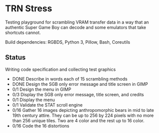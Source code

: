 TRN Stress
==========

Testing playground for scrambling VRAM transfer data in a way that
an authentic Super Game Boy can decode and some emulators that take
shortcuts cannot.

Build dependencies: RGBDS, Python 3, Pillow, Bash, Coreutils

Status
------

Writing code specification and collecting test graphics

- DONE Describe in words each of 15 scrambling methods
- DONE Design the SGB only error message and title screen in GIMP
- 0/1 Design the menu in GIMP
- 0/3 Display the SGB only error message, title screen, and credits
- 0/1 Display the menu
- 0/1 Validate the STAT scroll engine
- 0/16 Gather 16 images depicting anthropomorphic bears in mid to
  late 19th century attire.  They can be up to 256 by 224 pixels with
  no more than 256 unique tiles.  Two are 4 color and the rest up to
  16 color.
- 0/16 Code the 16 distortions
